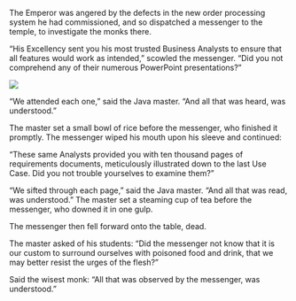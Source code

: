 The Emperor was angered by the defects in the new order processing system he had commissioned, and so dispatched a messenger to the temple, to investigate the monks there.

“His Excellency sent you his most trusted Business Analysts to ensure that all features would work as intended,” scowled the messenger.  “Did you not comprehend any of their numerous PowerPoint presentations?”

![](/pages/case-2/poison.png)

“We attended each one,” said the Java master.  “And all that was heard, was understood.”

The master set a small bowl of rice before the messenger, who finished it promptly.  The messenger wiped his mouth upon his sleeve and continued:

“These same Analysts provided you with ten thousand pages of requirements documents, meticulously illustrated down to the last Use Case.  Did you not trouble yourselves to examine them?”

“We sifted through each page,” said the Java master.  “And all that was read, was understood.”  The master set a steaming cup of tea before the messenger, who downed it in one gulp.

The messenger then fell forward onto the table, dead.

The master asked of his students: “Did the messenger not know that it is our custom to surround ourselves with poisoned food and drink, that we may better resist the urges of the flesh?”

Said the wisest monk: “All that was observed by the messenger, was understood.” 
